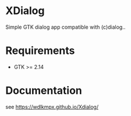 XDialog
=======
Simple GTK dialog app compatible with (c)dialog..

Requirements
============
- GTK >= 2.14

Documentation
======
see https://wdlkmpx.github.io/Xdialog/
